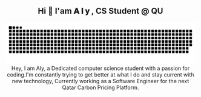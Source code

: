 

<!--Hi-->
<div align="center">
  <h2 style="display: inline-block font-family: Arial">
  Hi 👋 I'am   𝐀 𝐥 𝐲 , CS Student @ QU </h2>
</div>

<div align="center">
  <img  src="https://github.com/1999AZZAR/1999AZZAR/blob/readme/resources/grid-snake.svg"
       alt="snake" /></a>
</div>

<div align="center" styles="padding: 2rem">
  Hey, I am Aly, a Dedicated computer science student with a passion for coding.I'm constantly trying to get better at what I do and stay current with new technology, Currently working as a Software Engineer for the next Qatar Carbon Pricing Platform.
</div>



